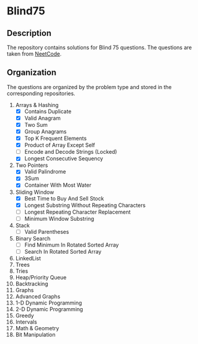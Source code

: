# Blind75

## Description
The repository contains solutions for Blind 75 questions. The questions are taken from [NeetCode](https://neetcode.io/practice).

## Organization 
The questions are organized by the problem type and stored in the corresponding repositories.

1. Arrays & Hashing
   - [x] Contains Duplicate
   - [x] Valid Anagram
   - [x] Two Sum
   - [x] Group Anagrams
   - [x] Top K Frequent Elements
   - [x] Product of Array Except Self
   - [ ] Encode and Decode Strings (Locked)
   - [x] Longest Consecutive Sequency
2. Two Pointers
   - [x] Valid Palindrome
   - [x] 3Sum
   - [x] Container With Most Water
4. Sliding Window
   - [x] Best Time to Buy And Sell Stock
   - [x] Longest Substring Without Repeating Characters
   - [ ] Longest Repeating Character Replacement
   - [ ] Minimum Window Substring
6. Stack
   - [ ] Valid Parentheses
8. Binary Search
   - [ ] Find Minimum In Rotated Sorted Array
   - [ ] Search In Rotated Sorted Array
10. LinkedList
11. Trees
12. Tries
13. Heap/Priority Queue
14. Backtracking
15. Graphs
16. Advanced Graphs
17. 1-D Dynamic Programming
18. 2-D Dynamic Programming
19. Greedy
20. Intervals
21. Math & Geometry
22. Bit Manipulation  

